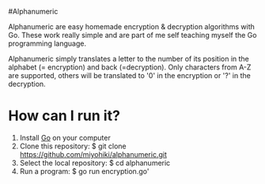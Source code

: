 #Alphanumeric

Alphanumeric are easy homemade encryption & decryption algorithms with Go. These work really simple and are part of me
self teaching myself the Go programming language.

Alphanumeric simply translates a letter to the number of its position in the alphabet (= encryption) and back (=decryption). Only characters from A-Z are supported, others will be translated to '0' in the encryption or '?' in the decryption.  

How can I run it?
=================

1. Install [Go](https://golang.org/dl/) on your computer
2. Clone this repository: $ git clone https://github.com/miyohiki/alphanumeric.git
3. Select the local repository: $ cd alphanumeric
4. Run a program: $ go run encryption.go'
